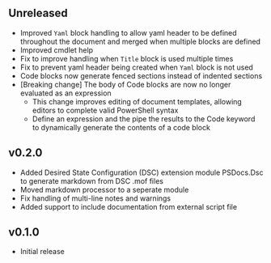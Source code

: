 
## Unreleased

- Improved `Yaml` block handling to allow yaml header to be defined throughout the document and merged when multiple blocks are defined
- Improved cmdlet help
- Fix to improve handling when `Title` block is used multiple times
- Fix to prevent yaml header being created when `Yaml` block is not used
- Code blocks now generate fenced sections instead of indented sections
- [Breaking change] The body of Code blocks are now no longer evaluated as an expression
  - This change improves editing of document templates, allowing editors to complete valid PowerShell syntax
  - Define an expression and the pipe the results to the Code keyword to dynamically generate the contents of a code block

## v0.2.0

- Added Desired State Configuration (DSC) extension module PSDocs.Dsc to generate markdown from DSC .mof files
- Moved markdown processor to a seperate module
- Fix handling of multi-line notes and warnings
- Added support to include documentation from external script file

## v0.1.0

- Initial release